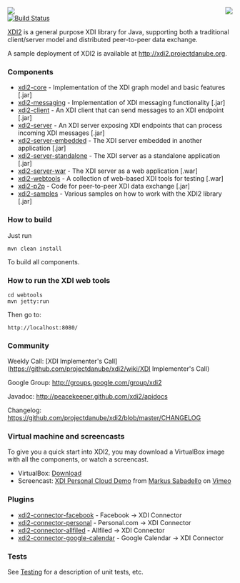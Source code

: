 <a href="http://projectdanube.org/" target="_blank"><img src="http://peacekeeper.github.com/xdi2/images/projectdanube_logo.png" align="right"></a>
<img src="http://peacekeeper.github.com/xdi2/images/logo64.png"><br>
[![Build Status](https://secure.travis-ci.org/peacekeeper/xdi2.png)](http://travis-ci.org/peacekeeper/xdi2)

[XDI2](http://github.com/projectdanube/xdi2) is a general purpose XDI library for Java, supporting both a traditional client/server model and distributed peer-to-peer data exchange. 

A sample deployment of XDI2 is available at http://xdi2.projectdanube.org.

### Components

* [xdi2-core](https://github.com/projectdanube/xdi2/wiki/xdi2-core) - Implementation of the XDI graph model and basic features [.jar]
* [xdi2-messaging](https://github.com/projectdanube/xdi2/wiki/xdi2-messaging) - Implementation of XDI messaging functionality [.jar]
* [xdi2-client](https://github.com/projectdanube/xdi2/wiki/xdi2-client) - An XDI client that can send messages to an XDI endpoint [.jar]
* [xdi2-server](https://github.com/projectdanube/xdi2/wiki/xdi2-server) - An XDI server exposing XDI endpoints that can process incoming XDI messages [.jar]
* [xdi2-server-embedded](https://github.com/projectdanube/xdi2/wiki/xdi2-server-embedded) - The XDI server embedded in another application [.jar]
* [xdi2-server-standalone](https://github.com/projectdanube/xdi2/wiki/xdi2-server-standalone) - The XDI server as a standalone application [.jar]
* [xdi2-server-war](https://github.com/projectdanube/xdi2/wiki/xdi2-server-war) - The XDI server as a web application [.war]
* [xdi2-webtools](https://github.com/projectdanube/xdi2/wiki/xdi2-webtools) - A collection of web-based XDI tools for testing [.war]
* [xdi2-p2p](https://github.com/projectdanube/xdi2/wiki/xdi2-p2p) - Code for peer-to-peer XDI data exchange [.jar]
* [xdi2-samples](https://github.com/projectdanube/xdi2/wiki/xdi2-samples) - Various samples on how to work with the XDI2 library [.jar]

### How to build

Just run

    mvn clean install

To build all components.

### How to run the XDI web tools

    cd webtools
    mvn jetty:run

Then go to:

    http://localhost:8080/

### Community

Weekly Call: [XDI Implementer's Call](https://github.com/projectdanube/xdi2/wiki/XDI Implementer's Call)

Google Group: http://groups.google.com/group/xdi2

Javadoc: http://peacekeeper.github.com/xdi2/apidocs

Changelog: https://github.com/projectdanube/xdi2/blob/master/CHANGELOG

### Virtual machine and screencasts

To give you a quick start into XDI2, you may download a VirtualBox image with all the components, or watch a screencast.

* VirtualBox: <a href="http://files.projectdanube.org/XDI2-VirtualBox.zip">Download</a>
* Screencast: <a href="http://vimeo.com/52763525">XDI Personal Cloud Demo</a> from <a href="http://vimeo.com/user3934958">Markus Sabadello</a> on <a href="http://vimeo.com">Vimeo</a>

### Plugins

* [xdi2-connector-facebook](https://github.com/projectdanube/xdi2-connector-facebook) - Facebook -> XDI Connector
* [xdi2-connector-personal](https://github.com/projectdanube/xdi2-connector-personal) - Personal.com -> XDI Connector
* [xdi2-connector-allfiled](https://github.com/projectdanube/xdi2-connector-allfiled) - Allfiled -> XDI Connector
* [xdi2-connector-google-calendar](https://github.com/projectdanube/xdi2-connector-google-calendar) - Google Calendar -> XDI Connector

### Tests

See [Testing](https://github.com/projectdanube/xdi2/wiki/Testing) for a description of unit tests, etc.
